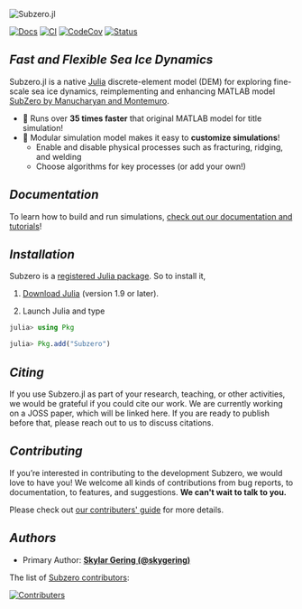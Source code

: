 ![Subzero.jl](https://github.com/Caltech-OCTO/Subzero.jl/blob/main/docs/src/assets/title.gif?raw=true)

[![Docs](https://img.shields.io/badge/docs-latest-blue.svg)](https://caltech-octo.github.io/Subzero.jl/dev/)
[![CI](https://github.com/Caltech-OCTO/Subzero.jl/actions/workflows/CI.yml/badge.svg?branch=main)](https://github.com/Caltech-OCTO/Subzero.jl/actions/workflows/CI.yml?query=branch%3Amain)
[![CodeCov](https://codecov.io/gh/Caltech-OCTO/Subzero.jl/branch/main/graph/badge.svg)](https://codecov.io/gh/Caltech-OCTO/Subzero.jl)
[![Status](https://www.repostatus.org/badges/latest/active.svg?style=flat-square)](https://www.repostatus.org/#active)


## _Fast and Flexible Sea Ice Dynamics_

Subzero.jl is a native [Julia](https://julialang.org/) discrete-element model (DEM) for exploring fine-scale sea ice dynamics, 
reimplementing and enhancing MATLAB model [SubZero by Manucharyan and Montemuro](https://doi.org/10.1029/2022MS003247).

- 🚀 Runs over **35 times faster** that original MATLAB model for title simulation!
- 🧩 Modular simulation model makes it easy to **customize simulations**!
  - Enable and disable physical processes such as fracturing, ridging, and welding
  - Choose algorithms for key processes (or add your own!)

## _Documentation_

To learn how to build and run simulations, [check out our documentation and tutorials](https://caltech-octo.github.io/Subzero.jl/dev/)!

## _Installation_

Subzero is a [registered Julia package](https://julialang.org/packages/). So to install it,

1. [Download Julia](https://julialang.org/downloads/) (version 1.9 or later).

2. Launch Julia and type

```julia
julia> using Pkg

julia> Pkg.add("Subzero")
```

## _Citing_

If you use Subzero.jl as part of your research, teaching, or other activities, we would be grateful if you could cite our work.
We are currently working on a JOSS paper, which will be linked here. If you are ready to publish before that, please reach out to us to discuss citations.

## _Contributing_

If you’re interested in contributing to the development Subzero, we would love to have you! We welcome all kinds of contributions from bug reports, to documentation, to features, and suggestions. **We can't wait to talk to you.**

Please check out [our contributers' guide](https://caltech-octo.github.io/Subzero.jl/dev/contribute/) for more details.

## _Authors_

- Primary Author: [**Skylar Gering (@skygering)**](https://github.com/skygering)

The list of [Subzero contributors](https://github.com/Caltech-OCTO/Subzero.jl/graphs/contributors):

[![Contributers](https://contrib.rocks/image?repo=Caltech-OCTO/Subzero.jl)](https://github.com/Caltech-OCTO/Subzero.jl/graphs/contributors)
